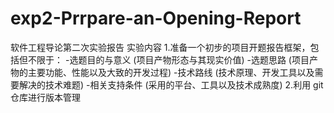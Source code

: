 # exp2-Prrpare-an-Opening-Report
软件工程导论第二次实验报告
实验内容
1.准备一个初步的项目开题报告框架，包括但不限于：
    -选题目的与意义 (项目产物形态与其现实价值) 
    -选题思路 (项目产物的主要功能、性能以及大致的开发过程) 
    -技术路线 (技术原理、开发工具以及需要解决的技术难题) 
    -相关支持条件 (采用的平台、工具以及技术成熟度) 
2.利用 git 仓库进行版本管理
